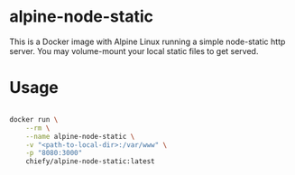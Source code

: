 # alpine-node-static
This is a Docker image with Alpine Linux running a simple node-static http server. You may volume-mount your local static files to get served.

# Usage
```bash

docker run \
	--rm \
	--name alpine-node-static \
	-v "<path-to-local-dir>:/var/www" \
	-p "8080:3000"
	chiefy/alpine-node-static:latest
```
